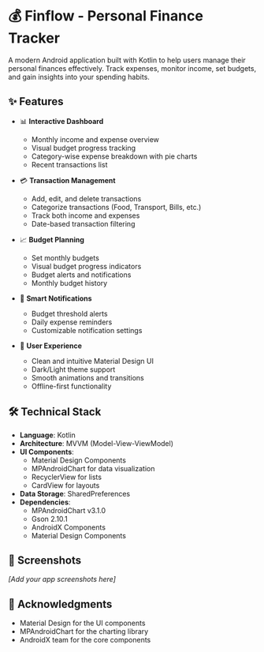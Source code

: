 # 💰 Finflow - Personal Finance Tracker

A modern Android application built with Kotlin to help users manage their personal finances effectively. Track expenses, monitor income, set budgets, and gain insights into your spending habits.

## ✨ Features

- 📊 **Interactive Dashboard**
  - Monthly income and expense overview
  - Visual budget progress tracking
  - Category-wise expense breakdown with pie charts
  - Recent transactions list

- 💳 **Transaction Management**
  - Add, edit, and delete transactions
  - Categorize transactions (Food, Transport, Bills, etc.)
  - Track both income and expenses
  - Date-based transaction filtering

- 📈 **Budget Planning**
  - Set monthly budgets
  - Visual budget progress indicators
  - Budget alerts and notifications
  - Monthly budget history

- 🔔 **Smart Notifications**
  - Budget threshold alerts
  - Daily expense reminders
  - Customizable notification settings

- 🎨 **User Experience**
  - Clean and intuitive Material Design UI
  - Dark/Light theme support
  - Smooth animations and transitions
  - Offline-first functionality

## 🛠️ Technical Stack

- **Language**: Kotlin
- **Architecture**: MVVM (Model-View-ViewModel)
- **UI Components**: 
  - Material Design Components
  - MPAndroidChart for data visualization
  - RecyclerView for lists
  - CardView for layouts
- **Data Storage**: SharedPreferences
- **Dependencies**:
  - MPAndroidChart v3.1.0
  - Gson 2.10.1
  - AndroidX Components
  - Material Design Components

## 📱 Screenshots

*[Add your app screenshots here]*


## 🙏 Acknowledgments

* Material Design for the UI components
* MPAndroidChart for the charting library
* AndroidX team for the core components

